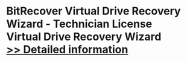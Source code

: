 # BitRecover Virtual Drive Recovery Wizard - Technician License<br />Virtual Drive Recovery Wizard<br />[>> Detailed information](https://secure.shareit.com/shareit/product.html?productid=300900429&affiliateid=200057808)